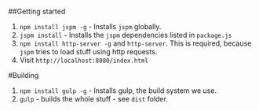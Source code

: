 ##Getting started

1. `npm install jspm -g` - Installs `jspm` globally.
2. `jspm install` - Installs the `jspm` dependencies listed in `package.js`
3. `npm install http-server -g` and `http-server`. This is required, because `jspm` tries to load stuff using http requests.
4. Visit `http://localhost:8080/index.html`

#Building

1. `npm install gulp -g` - Installs gulp, the build system we use.
2. `gulp` - builds the whole stuff - see `dist` folder.